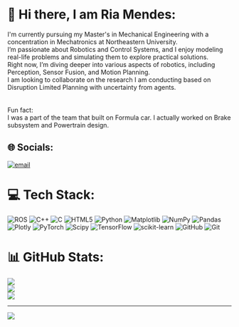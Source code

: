 # 💫 Hi there, I am Ria Mendes:
I'm currently pursuing my Master's in Mechanical Engineering with a concentration in Mechatronics at Northeastern University.<br>I’m passionate about Robotics and Control Systems, and I enjoy modeling real-life problems and simulating them to explore practical solutions.<br>Right now, I’m diving deeper into various aspects of robotics, including Perception, Sensor Fusion, and Motion Planning.<br>I am looking to collaborate on the research I am conducting based on Disruption Limited Planning with uncertainty from agents.<br><br><br>
Fun fact:<br>I was a part of the team that built on Formula car. I actually worked on Brake subsystem and Powertrain design.


## 🌐 Socials:
[![email](https://img.shields.io/badge/Email-D14836?logo=gmail&logoColor=white)](mailto:riamendes1752@gmail.com) 

# 💻 Tech Stack:
![ROS](https://img.shields.io/badge/ros-%230A0FF9.svg?style=for-the-badge&logo=ros&logoColor=white) ![C++](https://img.shields.io/badge/c++-%2300599C.svg?style=for-the-badge&logo=c%2B%2B&logoColor=white) ![C](https://img.shields.io/badge/c-%2300599C.svg?style=for-the-badge&logo=c&logoColor=white) ![HTML5](https://img.shields.io/badge/html5-%23E34F26.svg?style=for-the-badge&logo=html5&logoColor=white) ![Python](https://img.shields.io/badge/python-3670A0?style=for-the-badge&logo=python&logoColor=ffdd54) ![Matplotlib](https://img.shields.io/badge/Matplotlib-%23ffffff.svg?style=for-the-badge&logo=Matplotlib&logoColor=black) ![NumPy](https://img.shields.io/badge/numpy-%23013243.svg?style=for-the-badge&logo=numpy&logoColor=white) ![Pandas](https://img.shields.io/badge/pandas-%23150458.svg?style=for-the-badge&logo=pandas&logoColor=white) ![Plotly](https://img.shields.io/badge/Plotly-%233F4F75.svg?style=for-the-badge&logo=plotly&logoColor=white) ![PyTorch](https://img.shields.io/badge/PyTorch-%23EE4C2C.svg?style=for-the-badge&logo=PyTorch&logoColor=white) ![Scipy](https://img.shields.io/badge/SciPy-%230C55A5.svg?style=for-the-badge&logo=scipy&logoColor=%white) ![TensorFlow](https://img.shields.io/badge/TensorFlow-%23FF6F00.svg?style=for-the-badge&logo=TensorFlow&logoColor=white) ![scikit-learn](https://img.shields.io/badge/scikit--learn-%23F7931E.svg?style=for-the-badge&logo=scikit-learn&logoColor=white) ![GitHub](https://img.shields.io/badge/github-%23121011.svg?style=for-the-badge&logo=github&logoColor=white) ![Git](https://img.shields.io/badge/git-%23F05033.svg?style=for-the-badge&logo=git&logoColor=white)
# 📊 GitHub Stats:
![](https://github-readme-stats.vercel.app/api?username=ria034&theme=dark&hide_border=false&include_all_commits=true&count_private=true)<br/>
![](https://nirzak-streak-stats.vercel.app/?user=ria034&theme=dark&hide_border=false)<br/>
![](https://github-readme-stats.vercel.app/api/top-langs/?username=ria034&theme=dark&hide_border=false&include_all_commits=true&count_private=true&layout=compact)

---
[![](https://visitcount.itsvg.in/api?id=ria034&icon=0&color=0)](https://visitcount.itsvg.in)

<!-- Proudly created with GPRM ( https://gprm.itsvg.in ) -->

